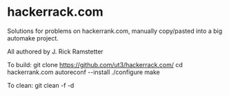 # hackerrack.com
Solutions for problems on hackerrank.com, manually copy/pasted into a big automake project.

All authored by J. Rick Ramstetter

To build:
	git clone https://github.com/ut3/hackerrack.com/
	cd hackerrank.com
	autoreconf --install
	./configure
	make

To clean:
	git clean -f -d 
